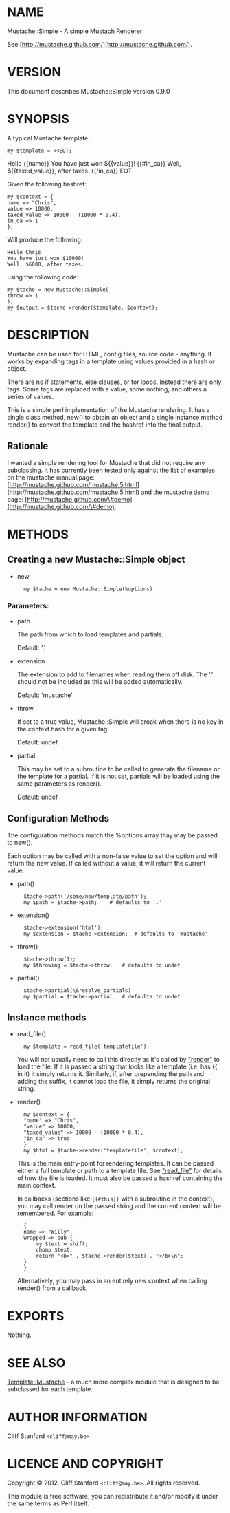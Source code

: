 # NAME

Mustache::Simple - A simple Mustach Renderer

See [http://mustache.github.com/](http://mustache.github.com/).

# VERSION

This document describes Mustache::Simple version 0.9.0

# SYNOPSIS

A typical Mustache template:

    my $template = <<EOT;
Hello {{name}}
You have just won ${{value}}!
{{#in_ca}}
Well, ${{taxed_value}}, after taxes.
{{/in_ca}}
EOT

Given the following hashref:

    my $context = {
	name => "Chris",
	value => 10000,
	taxed_value => 10000 - (10000 * 0.4),
	in_ca => 1
    };

Will produce the following:

    Hello Chris
    You have just won $10000!
    Well, $6000, after taxes.

using the following code:

    my $tache = new Mustache::Simple(
	throw => 1
    );
    my $output = $tache->render($template, $context);

# DESCRIPTION

Mustache can be used for HTML, config files, source code - anything. It works
by expanding tags in a template using values provided in a hash or object.

There are no if statements, else clauses, or
for loops. Instead there are only tags. Some tags are replaced with a value,
some nothing, and others a series of values.

This is a simple perl implementation of the Mustache rendering.  It has
a single class method, new() to obtain an object and a single instance
method render() to convert the template and the hashref into the final
output.

## Rationale

I wanted a simple rendering tool for Mustache that did not require any
subclassing.  It has currently been tested only against the list of examples on
the mustache manual page: [http://mustache.github.com/mustache.5.html](http://mustache.github.com/mustache.5.html) and
the mustache demo page: [http://mustache.github.com/\#demo](http://mustache.github.com/\#demo).

# METHODS

## Creating a new Mustache::Simple object

- new

        my $tache = new Mustache::Simple(%options)

### Parameters:

- path

    The path from which to load templates and partials.

    Default: '.'

- extension

    The extension to add to filenames when reading them off disk. The
    '.' should not be included as this will be added automatically.

    Default: 'mustache'

- throw

    If set to a true value, Mustache::Simple will croak when there
    is no key in the context hash for a given tag.

    Default: undef

- partial

    This may be set to a subroutine to be called to generate the
    filename or the template for a partial.  If it is not set, partials
    will be loaded using the same parameters as render().

    Default: undef

## Configuration Methods

The configuration methods match the %options array thay may be passed
to new().

Each option may be called with a non-false value to set the option
and will return the new value.  If called without a value, it will return
the current value.

- path()

        $tache->path('/some/new/template/path');
        my $path = $tache->path;	# defaults to '.'
- extension()

        $tache->extension('html');
        my $extension = $tache->extension;	# defaults to 'mustache'
- throw()

        $tache->throw(1);
        my $throwing = $tache->throw;	# defaults to undef
- partial()

        $tache->partial(\&resolve_partials)
        my $partial = $tache->partial	# defaults to undef

## Instance methods

- read\_file()

        my $template = read_file('templatefile');

    You will not usually need to call this directly as it's called by
    ["render"](#render) to load the file.  If it is passed a string that looks like
    a template (i.e. has {{ in it) it simply returns it.  Similarly, if,
    after prepending the path and adding the suffix, it cannot load the file,
    it simply returns the original string.

- render()

	    my $context = {
		"name" => "Chris",
		"value" => 10000,
		"taxed_value" => 10000 - (10000 * 0.4),
		"in_ca" => true
	    }
	    my $html = $tache->render('templatefile', $context);

    This is the main entry-point for rendering templates.  It can be passed
    either a full template or path to a template file.  See ["read\_file"](#read\_file)
    for details of how the file is loaded.  It must also be passed a hashref
    containing the main context.

    In callbacks (sections like ` {{#this}} ` with a subroutine in the context),
    you may call render on the passed string and the current context will be
    remembered.  For example:

	    {
		name => "Willy",
		wrapped => sub {
		    my $text = shift;
		    chomp $text;
		    return "<b>" . $tache->render($text) . "</b>\n";
		}
	    }

    Alternatively, you may pass in an entirely new context when calling
    render() from a callback.

# EXPORTS

Nothing.

# SEE ALSO

[Template::Mustache](http://search.cpan.org/perldoc?Template::Mustache) - a much more complex module that is
designed to be subclassed for each template.

# AUTHOR INFORMATION

Cliff Stanford `<cliff@may.be>`

# LICENCE AND COPYRIGHT

Copyright © 2012, Cliff Stanford `<cliff@may.be>`. All rights reserved.

This module is free software; you can redistribute it and/or
modify it under the same terms as Perl itself.

